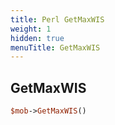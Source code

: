 ```yaml
---
title: Perl GetMaxWIS
weight: 1
hidden: true
menuTitle: GetMaxWIS
---
```

## GetMaxWIS
```perl
$mob->GetMaxWIS()
```